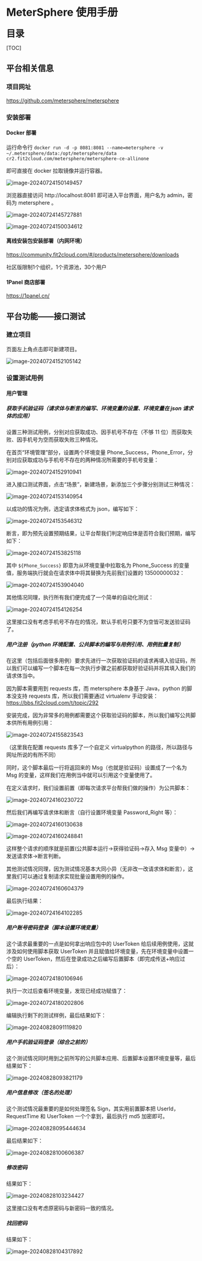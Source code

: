 # MeterSphere 使用手册

**<font size=5>目录</font>**

[TOC]

<div style="page-break-after:always;"></div>

## 平台相关信息

### 项目网址

https://github.com/metersphere/metersphere

### 安装部署

#### Docker 部署

运行命令行 `docker run -d -p 8081:8081 --name=metersphere -v ~/.metersphere/data:/opt/metersphere/data cr2.fit2cloud.com/metersphere/metersphere-ce-allinone`

即可直接在 docker 拉取镜像并运行容器。

![image-20240724150149457](../../assets/image-20240724150149457.png)

浏览器直接访问 http://localhost:8081 即可进入平台界面，用户名为 admin，密码为 metersphere 。

![image-20240724145727881](../../assets/image-20240724145727881.png)

![image-20240724150034612](../../assets/image-20240724150034612.png)

#### 离线安装包安装部署（内网环境）

https://community.fit2cloud.com/#/products/metersphere/downloads

社区版限制1个组织，1个资源池，30个用户

#### 1Panel 商店部署

https://1panel.cn/

## 平台功能——接口测试

### 建立项目

页面左上角点击即可新建项目。

![image-20240724152105142](../../assets/image-20240724152105142.png)

### 设置测试用例

#### 用户管理

##### 获取手机验证码（请求体与断言的编写、环境变量的设置、环境变量在 json 请求体的应用） 

设置三种测试用例，分别对应获取成功、因手机号不存在（不够 11 位）而获取失败、因手机号为空而获取失败三种情况。

在首页“环境管理”部分，设置两个环境变量 Phone_Success，Phone_Error，分别对应获取成功与手机号不存在的两种情况所需要的手机号变量：

![image-20240724152910941](../../assets/image-20240724152910941.png)

进入接口测试界面，点击“场景”，新建场景，新添加三个步骤分别测试三种情况：

![image-20240724153140954](../../assets/image-20240724153140954.png)

以成功的情况为例，选定请求体格式为 json，编写如下：

![image-20240724153546312](../../assets/image-20240724153546312.png)

断言，即为预先设置预期结果，让平台帮我们判定响应体是否符合我们预期，编写如下：

![image-20240724153825118](../../assets/image-20240724153825118.png)

其中 `${Phone_Success}` 即意为从环境变量中拉取名为 Phone_Success 的变量值，服务端执行就会在请求体中将其替换为先前我们设置的 13500000032：

![image-20240724153904040](../../assets/image-20240724153904040.png)

其他情况同理，执行所有我们便完成了一个简单的自动化测试：

![image-20240724154126254](../../assets/image-20240724154126254.png)

这里接口没有考虑手机号不存在的情况，默认手机号只要不为空皆可发送验证码了。

##### 用户注册（python 环境配置、公共脚本的编写与用例引用、用例批量复制）

在这里（包括后面很多用例）要求先进行一次获取验证码的请求再填入验证码，所以我们可以编写一个脚本在每一次执行步骤之前都获取好验证码并将其填入我们的请求体当中。

因为脚本需要用到 requests 库，而 metersphere 本身基于 Java，python 的脚本没支持 requests 库，所以我们需要通过 virtualenv 手动安装：https://bbs.fit2cloud.com/t/topic/292

安装完成，因为非常多的用例都需要这个获取验证码的脚本，所以我们编写公共脚本供所有用例引用：

![image-20240724155823543](../../assets/image-20240724155823543.png)

（这里我在配置 requests 库多了一个自定义 virtualpython 的路径，所以路径与网址所说的有所不同）

同时，这个脚本最后一行将返回来的 Msg（也就是验证码）设置成了一个名为 Msg 的变量，这样我们在用例当中就可以引用这个变量使用了。

在定义请求时，我们设置前置（即每次请求平台帮我们做的操作）为公共脚本：

![image-20240724160230722](../../assets/image-20240724160230722.png)

然后我们再编写请求体和断言（自行设置环境变量 Password_Right 等）：

![image-20240724160130638](../../assets/image-20240724160130638.png)

![image-20240724160248841](../../assets/image-20240724160248841.png)

这样整个请求的顺序就是前置(公共脚本运行->获得验证码->存入 Msg 变量中）->发送请求体->断言判断。

其他测试情况同理，因为测试情况基本大同小异（无非改一改请求体和断言），这里我们可以通过复制请求实现批量设置用例的操作。

![image-20240724160604379](../../assets/image-20240724160604379.png)

最后执行结果：

![image-20240724164102285](../../assets/image-20240724164102285.png)

##### 用户账号密码登录（脚本设置环境变量）

这个请求最重要的一点是如何拿出响应包中的 UserToken 给后续用例使用，这就涉及如何使用脚本获取 UserToken 并且赋值给环境变量，先在环境变量中设置一个空的 UserToken，然后在登录成功之后编写后置脚本（即完成传送+响应过后）：

![image-20240724180106946](../../assets/image-20240724180106946.png)

执行一次过后查看环境变量，发现已经成功赋值了：

![image-20240724180202806](../../assets/image-20240724180202806.png)

编辑执行剩下的测试样例，最后结果如下：

![image-20240828091119820](../../assets/image-20240828091119820.png)

##### 用户手机验证码登录（综合之前的）

这个测试情况同时用到之前所写的公共脚本应用、后置脚本设置环境变量等，最后结果如下：

![image-20240828093821179](../../assets/image-20240828093821179.png)

##### 用户信息修改（签名的处理）

这个测试情况最重要的是如何处理签名 Sign，其实用前置脚本把 UserId，RequestTime 和 UserToken 一个个拿到，最后执行 md5 加密即可。

![image-20240828095444634](../../assets/image-20240828095444634.png)

最后结果如下：

![image-20240828100606387](../../assets/image-20240828100606387.png)

##### 修改密码

结果如下：

![image-20240828103234427](../../assets/image-20240828103234427.png)

这里接口没有考虑原密码与新密码一致的情况。

##### 找回密码

结果如下：

![image-20240828104317892](../../assets/image-20240828104317892.png)